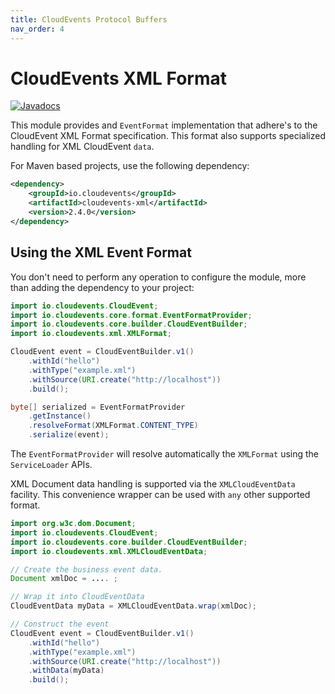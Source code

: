 ```yaml
---
title: CloudEvents Protocol Buffers
nav_order: 4
---
```


# CloudEvents XML Format

[![Javadocs](http://www.javadoc.io/badge/io.cloudevents/cloudevents-xml.svg?color=green)](http://www.javadoc.io/doc/io.cloudevents/cloudevents-xml)

This module provides and `EventFormat` implementation that adhere's
to the CloudEvent XML Format specification. This format also supports
specialized handling for XML CloudEvent `data`.

For Maven based projects, use the following dependency:

```xml
<dependency>
    <groupId>io.cloudevents</groupId>
    <artifactId>cloudevents-xml</artifactId>
    <version>2.4.0</version>
</dependency>
```

## Using the XML Event Format

You don't need to perform any operation to configure the module, more than
adding the dependency to your project:

```java
import io.cloudevents.CloudEvent;
import io.cloudevents.core.format.EventFormatProvider;
import io.cloudevents.core.builder.CloudEventBuilder;
import io.cloudevents.xml.XMLFormat;

CloudEvent event = CloudEventBuilder.v1()
    .withId("hello")
    .withType("example.xml")
    .withSource(URI.create("http://localhost"))
    .build();

byte[] serialized = EventFormatProvider
    .getInstance()
    .resolveFormat(XMLFormat.CONTENT_TYPE)
    .serialize(event);
```

The `EventFormatProvider` will resolve automatically the `XMLFormat` using the
`ServiceLoader` APIs.

XML Document data handling is supported via the `XMLCloudEventData`
facility. This convenience wrapper can be used with `any` other supported
format.

```java
import org.w3c.dom.Document;
import io.cloudevents.CloudEvent;
import io.cloudevents.core.builder.CloudEventBuilder;
import io.cloudevents.xml.XMLCloudEventData;

// Create the business event data.
Document xmlDoc = .... ;

// Wrap it into CloudEventData
CloudEventData myData = XMLCloudEventData.wrap(xmlDoc);

// Construct the event
CloudEvent event = CloudEventBuilder.v1()
    .withId("hello")
    .withType("example.xml")
    .withSource(URI.create("http://localhost"))
    .withData(myData)
    .build();
```



